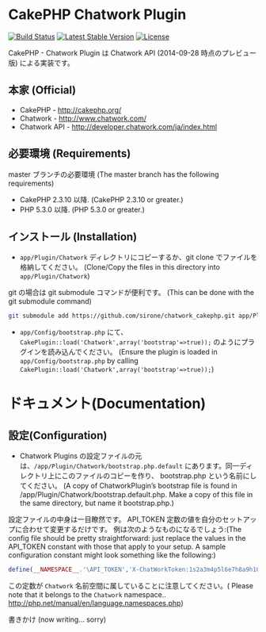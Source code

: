 # CakePHP Chatwork Plugin

[![Build Status](https://travis-ci.org/sirone/chatwork_cakephp.svg?branch=master)](https://travis-ci.org/sirone/chatwork_cakephp)
[![Latest Stable Version](https://poser.pugx.org/sirone/chatwork_cakephp/v/stable.svg)](https://packagist.org/packages/sirone/chatwork_cakephp)
[![License](https://poser.pugx.org/sirone/chatwork_cakephp/license.svg)](https://packagist.org/packages/sirone/chatwork_cakephp)

CakePHP - Chatwork Plugin は Chatwork API (2014-09-28 時点のプレビュー版) による実装です。

## 本家 (Official)

* CakePHP - http://cakephp.org/
* Chatwork - http://www.chatwork.com/
* Chatwork API - http://developer.chatwork.com/ja/index.html

## 必要環境 (Requirements)

master ブランチの必要環境 (The master branch has the following requirements)

* CakePHP 2.3.10 以降. (CakePHP 2.3.10 or greater.)
* PHP 5.3.0 以降. (PHP 5.3.0 or greater.)

## インストール (Installation)

* `app/Plugin/Chatwork` ディレクトリにコピーするか、git clone でファイルを格納してください。 (Clone/Copy the files in this directory into `app/Plugin/Chatwork`)

git の場合は git submodule コマンドが便利です。 (This can be done with the git submodule command)
```sh
git submodule add https://github.com/sirone/chatwork_cakephp.git app/Plugin/Chatwork
```

* `app/Config/bootstrap.php` にて、`CakePlugin::load('Chatwork',array('bootstrap'=>true));` のようにプラグインを読み込んでください。
(Ensure the plugin is loaded in `app/Config/bootstrap.php` by calling `CakePlugin::load('Chatwork',array('bootstrap'=>true));`)

# ドキュメント(Documentation)

## 設定(Configuration)

* Chatwork Plugins の設定ファイルの元は、`/app/Plugin/Chatwork/bootstrap.php.default` にあります。同一ディレクトリ上にこのファイルのコピーを作り、 bootstrap.php という名前にしてください。
(A copy of ChatworkPlugin’s bootstrap file is found in /app/Plugin/Chatwork/bootstrap.default.php. Make a copy of this file in the same directory, but name it bootstrap.php.)

設定ファイルの中身は一目瞭然です。 API_TOKEN 定数の値を自分のセットアップに合わせて変更するだけです。 例は次のようなものになるでしょう:(The config file should be pretty straightforward: just replace the values in the API_TOKEN constant with those that apply to your setup. A sample configuration constant might look something like the following:)

```php
define(__NAMESPACE__.'\API_TOKEN','X-ChatWorkToken:1s2a3m4p5l6e7h8a9h10a11');
```

この定数が `Chatwork` 名前空間に属していることに注意してください。( Please note that it belongs to the `Chatwork` namespace.. http://php.net/manual/en/language.namespaces.php)


書きかけ (now writing... sorry)
